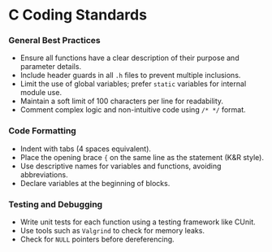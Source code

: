 # C Coding Standards

### General Best Practices
- Ensure all functions have a clear description of their purpose and parameter details.
- Include header guards in all `.h` files to prevent multiple inclusions.
- Limit the use of global variables; prefer `static` variables for internal module use.
- Maintain a soft limit of 100 characters per line for readability.
- Comment complex logic and non-intuitive code using `/* */` format.

### Code Formatting
- Indent with tabs (4 spaces equivalent).
- Place the opening brace `{` on the same line as the statement (K&R style).
- Use descriptive names for variables and functions, avoiding abbreviations.
- Declare variables at the beginning of blocks.

### Testing and Debugging
- Write unit tests for each function using a testing framework like CUnit.
- Use tools such as `Valgrind` to check for memory leaks.
- Check for `NULL` pointers before dereferencing.
